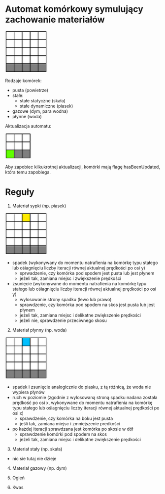 # Automat komórkowy symulujący zachowanie materiałów

![](gifs/automata.gif)

Rodzaje komórek:
- pusta (powietrze)
- stałe:
	- stałe statyczne (skała)
	- stałe dynamiczne (piasek)
- gazowe (dym, para wodna)
- płynne (woda)

Aktualizacja automatu:

![](gifs/update.gif)

Aby zapobiec kilkukrotnej aktualizacji, komórki mają flagę hasBeenUpdated, która temu zapobiega.

# Reguły

1. Materiał sypki (np. piasek)

![](gifs/dynamic_solid_behaviour.gif)

* spadek (wykonywany do momentu natrafienia na komórkę typu stałego lub ośiagnięciu liczby iteracji równej aktualnej prędkości po osi y)
	- sprwadzenie, czy komórka pod spodem jest pusta lub jest płynem
	- jeżeli tak, zamiana miejsc i zwiększenie prędkości
* zsunięcie (wykonywane do momentu natrafienia na komórkę typu stałego lub ośiagnięciu liczby iteracji równej aktualnej prędkości po osi y)
	- wylosowanie strony spadku (lewo lub prawo)
	- sprawdzenie, czy komórka pod spodem na skos jest pusta lub jest płynem
	- jeżeli tak, zamiana miejsc i delikatne zwiększenie prędkości
	- jeżeli nie, sprawdzenie przeciwnego skosu

2. Materiał płynny (np. woda)

![](gifs/liquid_behaviour.gif)

* spadek i zsunięcie analogicznie do piasku, z tą różnicą, że woda nie wypiera płynów
* ruch w poziomie (zgodnie z wylosowaną stroną spadku nadana została prędkość po osi x, wykonywane do momentu natrafienia na komórkę typu stałego lub ośiagnięciu liczby iteracji równej aktualnej prędkości po osi x)
	- sprawdzenie, czy komórka na boku jest pusta
	- jeśli tak, zamiana miejsc i zmniejszenie predkości
* po każdej iteracji sprawdzana jest komórka po skosie w dół
	- sprawdzenie komórki pod spodem na skos
	- jeżeli tak, zamiana miejsc i delikatne zwiększenie prędkości

3. Materiał stały (np. skała)
* nic sie tutaj nie dzieje

4. Materiał gazowy (np. dym)

5. Ogień

6. Kwas